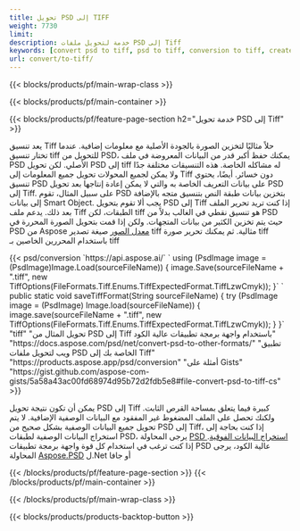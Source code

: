 ```yaml
---
title: تحويل PSD إلى TIFF
weight: 7730
limit: 
description: خدمة لتحويل ملفات PSD إلى Tiff
keywords: [convert psd to tiff, psd to tiff, conversion to tiff, create tiff from psd, print psd as tiff]
url: convert/to-tiff/
---
```


{{< blocks/products/pf/main-wrap-class >}}

{{< blocks/products/pf/main-container >}}

{{< blocks/products/pf/feature-page-section h2="خدمة تحويل PSD إلى Tiff" >}}
<p>يعد تنسيق Tiff حلاً مثاليًا لتخزين الصورة بالجودة الأصلية مع معلومات إضافية. عندما تختار تنسيق tiff للتحويل من PSD، يمكنك حفظ أكبر قدر من البيانات المعروضة في ملف PSD الأصلي. لكن تحويل PSD إلى tiff له مشاكله الخاصة. هذه التنسيقات مختلفة جدًا ولا يمكن لجميع المحولات تحويل جميع المعلومات إلى Tiff دون خسائر. أيضًا، يحتوي تنسيق PSD على بيانات التعريف الخاصة به والتي لا يمكن إعادة إنتاجها بعد تحويل PSD إلى Tiff. على سبيل المثال، تقوم PSD بتخزين بيانات طبقة النص بتنسيق متجه بالإضافة إلى بيانات Smart Object. يجب ألا تقوم بتحويل PSD إلى Tiff إذا كنت تريد تحرير الملف بعد ذلك. يدعم ملف Tiff الطبقات، لكن tiff هو تنسيق نقطي في الغالب بدلاً من PSD حيث يتم تخزين الكثير من بيانات المتجهات. ولكن إذا قمت بتحويل الصورة المحررة في PSD من Aspose <a href="https://products.aspose.app/psd/photo-editor">معدل الصور</a> صيغة تصدير tiff مثالية. ثم يمكنك تحرير صورة tiff باستخدام المحررين الخاصين بـ tiff</p>
{{< psd/conversion `https://api.aspose.ai/` 
`    using (PsdImage image = (PsdImage)Image.Load(sourceFileName))
    {
        image.Save(sourceFileName + ".tiff", new TiffOptions(FileFormats.Tiff.Enums.TiffExpectedFormat.TiffLzwCmyk));
    }` 
`     public static void saveTiffFormat(String sourceFileName) {
        try (PsdImage image = (PsdImage) Image.load(sourceFileName)) {
            image.save(sourceFileName + ".tiff", new TiffOptions(FileFormats.Tiff.Enums.TiffExpectedFormat.TiffLzwCmyk));
        }
    }` 
	"tiff" 
"تحويل المثال من PSD إلى Tiff باستخدام واجهة برمجة تطبيقات عالية الكود"  "https://docs.aspose.com/psd/net/convert-psd-to-other-formats/" 
"تطبيق ويب لتحويل ملفات PSD الخاصة بك إلى Tiff" "https://products.aspose.app/psd/conversion" 
"أمثلة على Gists" "https://gist.github.com/aspose-com-gists/5a58a43ac00fd68974d95b72d2fdb5e8#file-convert-psd-to-tiff-cs" >}}
<p>يمكن أن تكون نتيجة تحويل PSD إلى Tiff كبيرة فيما يتعلق بمساحة القرص الثابت. ولكنك تحصل على الملف المضغوط غير المفقود مع البيانات الوصفية الإضافية. لا يتم تحويل جميع البيانات الوصفية بشكل صحيح من PSD إلى Tiff، إذا كنت بحاجة إلى استخراج البيانات الوصفية لطبقات PSD، يرجى المحاولة <a href="https://products.aspose.app/psd/metadata">PSD استخراج البيانات الفوقية</a>. إذا كنت ترغب في استخدام كل قوة واجهة برمجة تطبيقات PSD عالية الكود، يرجى المحاولة <a href="/psd">Aspose.PSD</a> ل.Net أو جافا</p>
{{< /blocks/products/pf/feature-page-section >}}
{{< /blocks/products/pf/main-container >}}


{{< /blocks/products/pf/main-wrap-class >}}

{{< blocks/products/products-backtop-button >}}

